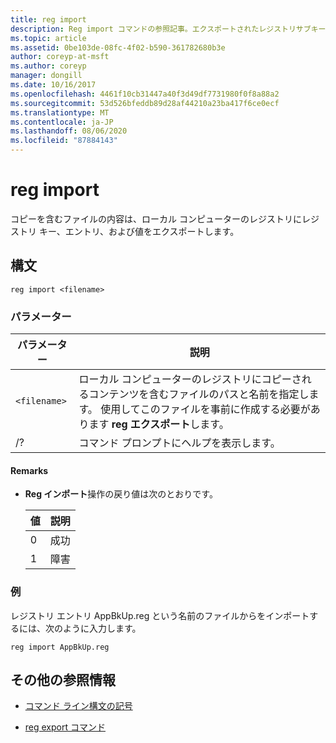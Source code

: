 ```yaml
---
title: reg import
description: Reg import コマンドの参照記事。エクスポートされたレジストリサブキー、エントリ、および値を含むファイルの内容をローカルコンピューターのレジストリにコピーします。
ms.topic: article
ms.assetid: 0be103de-08fc-4f02-b590-361782680b3e
author: coreyp-at-msft
ms.author: coreyp
manager: dongill
ms.date: 10/16/2017
ms.openlocfilehash: 4461f10cb31447a40f3d49df7731980f0f8a88a2
ms.sourcegitcommit: 53d526bfeddb89d28af44210a23ba417f6ce0ecf
ms.translationtype: MT
ms.contentlocale: ja-JP
ms.lasthandoff: 08/06/2020
ms.locfileid: "87884143"
---
```

# <a name="reg-import"></a>reg import

コピーを含むファイルの内容は、ローカル コンピューターのレジストリにレジストリ キー、エントリ、および値をエクスポートします。

## <a name="syntax"></a>構文

```
reg import <filename>
```

### <a name="parameters"></a>パラメーター

| パラメーター | 説明 |
|--|--|
| `<filename>` | ローカル コンピューターのレジストリにコピーされるコンテンツを含むファイルのパスと名前を指定します。 使用してこのファイルを事前に作成する必要があります **reg エクスポート**します。 |
| /? | コマンド プロンプトにヘルプを表示します。 |

#### <a name="remarks"></a>Remarks

- **Reg インポート**操作の戻り値は次のとおりです。

    | 値 | 説明 |
    |--|--|
    | 0 | 成功 |
    | 1 | 障害 |

### <a name="examples"></a>例

レジストリ エントリ AppBkUp.reg という名前のファイルからをインポートするには、次のように入力します。

```
reg import AppBkUp.reg
```

## <a name="additional-references"></a>その他の参照情報

- [コマンド ライン構文の記号](command-line-syntax-key.md)

- [reg export コマンド](reg-export.md)
